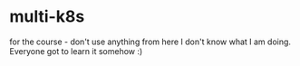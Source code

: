 # multi-k8s
for the course - don't use anything from here I don't know what I am doing.
Everyone got to learn it somehow :)
